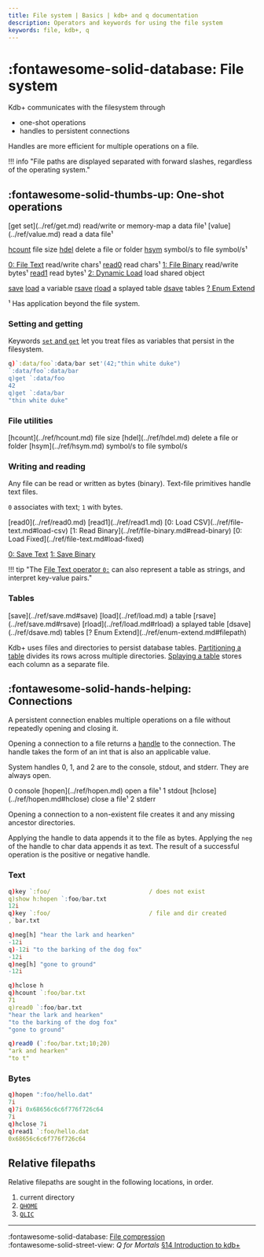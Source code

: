 ```yaml
---
title: File system | Basics | kdb+ and q documentation
description: Operators and keywords for using the file system
keywords: file, kdb+, q
---
```

# :fontawesome-solid-database: File system


Kdb+ communicates with the filesystem through

-   one-shot operations
-   handles to persistent connections

Handles are more efficient for multiple operations on a file.

!!! info "File paths are displayed separated with forward slashes, regardless of the operating system."


## :fontawesome-solid-thumbs-up: One-shot operations

<div markdown="1" class="typewriter">
[get set](../ref/get.md)       read/write or memory-map a data file¹
[value](../ref/value.md)         read a data file¹

[hcount](../ref/hcount.md)        file size
[hdel](../ref/hdel.md)          delete a file or folder
[hsym](../ref/hsym.md)          symbol/s to file symbol/s¹

[0: File Text](../ref/file-text.md)      read/write chars¹       [read0](../ref/read0.md)  read chars¹
[1: File Binary](../ref/file-binary.md)    read/write bytes¹       [read1](../ref/read1.md)  read bytes¹
[2: Dynamic Load](../ref/dynamic-load.md)   load shared object

[save](../ref/save.md#save)   [load](../ref/load.md)   a variable
[rsave](../ref/save.md#rsave)  [rload](../ref/load.md#rload)  a splayed table
[dsave](../ref/dsave.md)         tables
[?  Enum Extend](../ref/enum-extend.md#filepath)
</div>

¹ Has application beyond the file system.


### Setting and getting

Keywords [`set` and `get`](../ref/get.md) let you treat files as variables that persist in the filesystem.

```q
q)`:data/foo`:data/bar set'(42;"thin white duke")
`:data/foo`:data/bar
q)get `:data/foo
42
q)get `:data/bar
"thin white duke"
```


### File utilities

<div markdown="1" class="typewriter">
[hcount](../ref/hcount.md)        file size
[hdel](../ref/hdel.md)          delete a file or folder
[hsym](../ref/hsym.md)          symbol/s to file symbol/s
</div>


### Writing and reading

Any file can be read or written as bytes (binary).
Text-file primitives handle text files.

`0` associates with text; `1` with bytes.

<div markdown="1" class="typewriter">
[read0](../ref/read0.md)               [read1](../ref/read1.md)
[0: Load CSV](../ref/file-text.md#load-csv)         [1: Read Binary](../ref/file-binary.md#read-binary)
[0: Load Fixed](../ref/file-text.md#load-fixed)

[0: Save Text](../ref/file-text.md#save-text)        [1: Save Binary](../ref/file-binary.md#save-binary)
</div>

!!! tip "The [File Text operator `0:`](../ref/file-text.md) can also represent a table as strings, and interpret key-value pairs."


### Tables

<div markdown="1" class="typewriter">
[save](../ref/save.md#save)   [load](../ref/load.md)   a table
[rsave](../ref/save.md#rsave)  [rload](../ref/load.md#rload)  a splayed table
[dsave](../ref/dsave.md)         tables
[?  Enum Extend](../ref/enum-extend.md#filepath)
</div>

Kdb+ uses files and directories to persist database tables.
[Partitioning a table](../kb/partition.md) divides its rows across multiple directories.
[Splaying a table](../kb/splayed-tables.md) stores each column as a separate file.


## :fontawesome-solid-hands-helping: Connections

A persistent connection enables multiple operations on a file without repeatedly opening and closing it. 

Opening a connection to a file returns a [handle](../basics/handles.md) to the connection. The handle takes the form of an int that is also an applicable value. 

System handles 0, 1, and 2 are to the console, stdout, and stderr.
They are always open.

<div markdown="1" class="typewriter">
0 console          [hopen](../ref/hopen.md)   open a file¹
1 stdout           [hclose](../ref/hopen.md#hclose)  close a file¹
2 stderr
</div>

Opening a connection to a non-existent file creates it and any missing ancestor directories.

Applying the handle to data appends it to the file as bytes.
Applying the `neg` of the handle to char data appends it as text. 
The result of a successful operation is the positive or negative handle.

### Text

```q
q)key `:foo/                            / does not exist
q)show h:hopen `:foo/bar.txt
12i
q)key `:foo/                            / file and dir created
,`bar.txt

q)neg[h] "hear the lark and hearken"
-12i
q)-12i "to the barking of the dog fox"
-12i
q)neg[h] "gone to ground"
-12i

q)hclose h
q)hcount `:foo/bar.txt
71
q)read0 `:foo/bar.txt
"hear the lark and hearken"
"to the barking of the dog fox"
"gone to ground"

q)read0 (`:foo/bar.txt;10;20)
"ark and hearken"
"to t"
```


### Bytes

```q
q)hopen ":foo/hello.dat"
7i
q)7i 0x68656c6c6f776f726c64
7i
q)hclose 7i
q)read1 `:foo/hello.dat
0x68656c6c6f776f726c64
```


## Relative filepaths

Relative filepaths are sought in the following locations, in order.

1.  current directory
1.  [`QHOME`](../basics/by-topic.md#environment)
1.  [`QLIC`](../basics/by-topic.md#environment)


---
:fontawesome-solid-database:
[File compression](../kb/file-compression.md)
<br>
:fontawesome-solid-street-view:
_Q for Mortals_
[§14 Introduction to kdb+](https://code.kx.com/q4m3/14_Introduction_to_Kdb%2B/)
